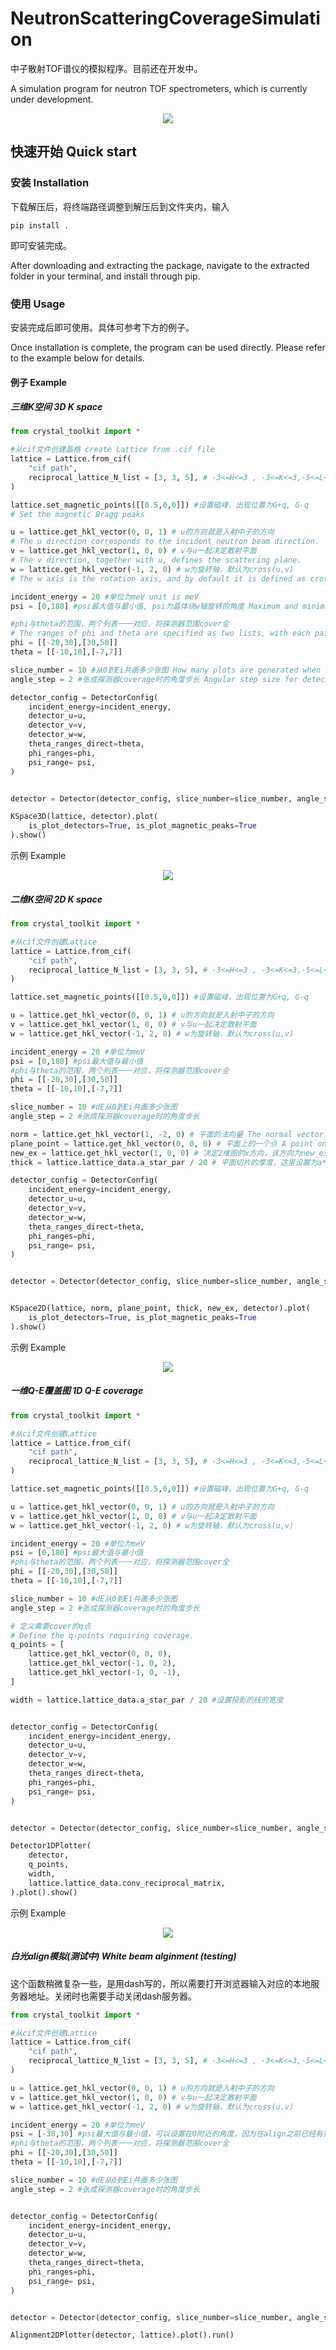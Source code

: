 # NeutronScatteringCoverageSimulation

中子散射TOF谱仪的模拟程序。目前还在开发中。

A simulation program for neutron TOF spectrometers, which is currently under development.

<div align=center><img src="assets/angle.jpg" /></div>

## 快速开始 Quick start 

### 安装 Installation 

下载解压后，将终端路径调整到解压后到文件夹内，输入
```
pip install .
```
即可安装完成。

After downloading and extracting the package, navigate to the extracted folder in your terminal, and install through pip.

### 使用 Usage

安装完成后即可使用。具体可参考下方的例子。

Once installation is complete, the program can be used directly. Please refer to the example below for details.


#### 例子 Example

##### 三维K空间 3D K space

```python
from crystal_toolkit import *

#从cif文件创建晶格 create Lattice from .cif file
lattice = Lattice.from_cif(
    "cif path",
    reciprocal_lattice_N_list = [3, 3, 5], # -3<=H<=3 , -3<=K<=3,-5<=L<=5
)

lattice.set_magnetic_points([[0.5,0,0]]) #设置磁峰，出现位置为G+q, G-q
# Set the magnetic Bragg peaks

u = lattice.get_hkl_vector(0, 0, 1) # u的方向就是入射中子的方向
# The u direction corresponds to the incident neutron beam direction.
v = lattice.get_hkl_vector(1, 0, 0) # v与u一起决定散射平面
# The v direction, together with u, defines the scattering plane.
w = lattice.get_hkl_vector(-1, 2, 0) # w为旋转轴，默认为cross(u,v)
# The w axis is the rotation axis, and by default it is defined as cross(u, v).

incident_energy = 20 #单位为meV unit is meV
psi = [0,180] #psi最大值与最小值, psi为晶体绕w轴旋转的角度 Maximum and minimum values of psi, where psi is the angle of rotation of crystals about the w-axis.

#phi与theta的范围，两个列表一一对应，将探测器范围cover全
# The ranges of phi and theta are specified as two lists, with each pair corresponding to one setting. Together, they are used to fully cover the detector range.
phi = [[-20,30],[30,50]] 
theta = [[-10,10],[-7,7]]

slice_number = 10 #从0到Ei共画多少张图 How many plots are generated when stepping from 0 to Ei
angle_step = 2 #张成探测器coverage时的角度步长 Angular step size for detector coverage

detector_config = DetectorConfig(
    incident_energy=incident_energy,
    detector_u=u,
    detector_v=v,
  	detector_w=w,
    theta_ranges_direct=theta,
    phi_ranges=phi,
    psi_range= psi,
)


detector = Detector(detector_config, slice_number=slice_number, angle_step=angle_step)

KSpace3D(lattice, detector).plot(
    is_plot_detectors=True, is_plot_magnetic_peaks=True
).show()


```

示例 Example
<div align=center><img src="assets/example_3d_k_space.jpg" /></div>


##### 二维K空间 2D K space



```python
from crystal_toolkit import *

#从cif文件创建Lattice
lattice = Lattice.from_cif(
    "cif path",
    reciprocal_lattice_N_list = [3, 3, 5], # -3<=H<=3 , -3<=K<=3,-5<=L<=5
)

lattice.set_magnetic_points([[0.5,0,0]]) #设置磁峰，出现位置为G+q, G-q

u = lattice.get_hkl_vector(0, 0, 1) # u的方向就是入射中子的方向
v = lattice.get_hkl_vector(1, 0, 0) # v与u一起决定散射平面
w = lattice.get_hkl_vector(-1, 2, 0) # w为旋转轴，默认为cross(u,v)

incident_energy = 20 #单位为meV
psi = [0,180] #psi最大值与最小值
#phi与theta的范围，两个列表一一对应，将探测器范围cover全
phi = [[-20,30],[30,50]] 
theta = [[-10,10],[-7,7]]

slice_number = 10 #dE从0到Ei共画多少张图
angle_step = 2 #张成探测器coverage时的角度步长

norm = lattice.get_hkl_vector(1, -2, 0) # 平面的法向量 The normal vector to the plane
plane_point = lattice.get_hkl_vector(0, 0, 0) # 平面上的一个点 A point on the plane
new_ex = lattice.get_hkl_vector(1, 0, 0) # 决定2维图的x方向，该方向为new_ex在平面上的投影 Define the x-direction of the 2D plot as the projection of new_ex onto the plane.
thick = lattice.lattice_data.a_star_par / 20 # 平面切片的厚度，这里设置为a*的1/20 Thickness of the planar slice, set here to 1/20 of a.

detector_config = DetectorConfig(
    incident_energy=incident_energy,
    detector_u=u,
    detector_v=v,
  	detector_w=w,
    theta_ranges_direct=theta,
    phi_ranges=phi,
    psi_range= psi,
)


detector = Detector(detector_config, slice_number=slice_number, angle_step=angle_step)


KSpace2D(lattice, norm, plane_point, thick, new_ex, detector).plot(
    is_plot_detectors=True, is_plot_magnetic_peaks=True
).show()


```


示例 Example
<div align=center><img src="assets/example_2d_k_space.jpg" /></div>



##### 一维Q-E覆盖图 1D Q-E coverage



```python
from crystal_toolkit import *

#从cif文件创建Lattice
lattice = Lattice.from_cif(
    "cif path",
    reciprocal_lattice_N_list = [3, 3, 5], # -3<=H<=3 , -3<=K<=3,-5<=L<=5
)

lattice.set_magnetic_points([[0.5,0,0]]) #设置磁峰，出现位置为G+q, G-q

u = lattice.get_hkl_vector(0, 0, 1) # u的方向就是入射中子的方向
v = lattice.get_hkl_vector(1, 0, 0) # v与u一起决定散射平面
w = lattice.get_hkl_vector(-1, 2, 0) # w为旋转轴，默认为cross(u,v)

incident_energy = 20 #单位为meV
psi = [0,180] #psi最大值与最小值
#phi与theta的范围，两个列表一一对应，将探测器范围cover全
phi = [[-20,30],[30,50]] 
theta = [[-10,10],[-7,7]]

slice_number = 10 #dE从0到Ei共画多少张图
angle_step = 2 #张成探测器coverage时的角度步长

# 定义需要cover的q点 
# Define the q-points requiring coverage.
q_points = [
    lattice.get_hkl_vector(0, 0, 0),
    lattice.get_hkl_vector(-1, 0, 2),
    lattice.get_hkl_vector(-1, 0, -1),
]

width = lattice.lattice_data.a_star_par / 20 #设置投影的线的宽度


detector_config = DetectorConfig(
    incident_energy=incident_energy,
    detector_u=u,
    detector_v=v,
  	detector_w=w,
    theta_ranges_direct=theta,
    phi_ranges=phi,
    psi_range= psi,
)


detector = Detector(detector_config, slice_number=slice_number, angle_step=angle_step)

Detector1DPlotter(
    detector,
    q_points,
    width,
    lattice.lattice_data.conv_reciprocal_matrix,
).plot().show()

```


示例 Example
<div align=center><img src="assets/example_1d_k_space.jpg" /></div>


##### 白光align模拟(测试中) White beam alginment (testing)
这个函数稍微复杂一些，是用dash写的，所以需要打开浏览器输入对应的本地服务器地址。关闭时也需要手动关闭dash服务器。

```python
from crystal_toolkit import *

#从cif文件创建Lattice
lattice = Lattice.from_cif(
    "cif path",
    reciprocal_lattice_N_list = [3, 3, 5], # -3<=H<=3 , -3<=K<=3,-5<=L<=5
)

u = lattice.get_hkl_vector(0, 0, 1) # u的方向就是入射中子的方向
v = lattice.get_hkl_vector(1, 0, 0) # v与u一起决定散射平面
w = lattice.get_hkl_vector(-1, 2, 0) # w为旋转轴，默认为cross(u,v)

incident_energy = 20 #单位为meV
psi = [-30,30] #psi最大值与最小值，可以设置在0附近的角度，因为在align之前已经有预估入射中子的方向了
#phi与theta的范围，两个列表一一对应，将探测器范围cover全
phi = [[-20,30],[30,50]] 
theta = [[-10,10],[-7,7]]

slice_number = 10 #dE从0到Ei共画多少张图
angle_step = 2 #张成探测器coverage时的角度步长


detector_config = DetectorConfig(
    incident_energy=incident_energy,
    detector_u=u,
    detector_v=v,
  	detector_w=w,
    theta_ranges_direct=theta,
    phi_ranges=phi,
    psi_range= psi,
)


detector = Detector(detector_config, slice_number=slice_number, angle_step=angle_step)

Alignment2DPlotter(detector, lattice).plot().run()
```
